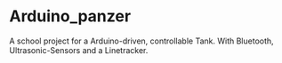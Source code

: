 # Arduino_panzer
A school project for a Arduino-driven, controllable Tank. With Bluetooth, Ultrasonic-Sensors and a Linetracker.
